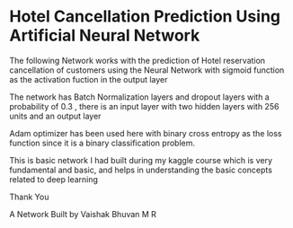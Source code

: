 # Hotel Cancellation Prediction Using Artificial Neural Network

The following Network works with the prediction of Hotel reservation cancellation of customers using the Neural Network with sigmoid function as the activation fuction 
in the output layer

The network has Batch Normalization layers and dropout layers with a probability of 0.3 , there is an input layer with two hidden layers with 256 units and an output layer

Adam optimizer has been used here with binary cross entropy as the loss function since it is a binary classification problem.

This is basic network I had built during my kaggle course which is very fundamental and basic, and helps in understanding the basic concepts related to deep learning

Thank You

A Network Built by Vaishak Bhuvan M R
